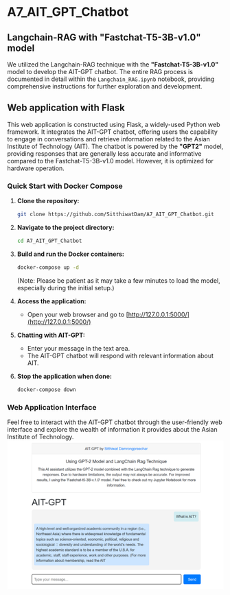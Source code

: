 # A7_AIT_GPT_Chatbot

## Langchain-RAG with "Fastchat-T5-3B-v1.0" model
We utilized the Langchain-RAG technique with the **"Fastchat-T5-3B-v1.0"** model to develop the AIT-GPT chatbot. The entire RAG process is documented in detail within the `Langchain_RAG.ipynb` notebook, providing comprehensive instructions for further exploration and development.


## Web application with Flask
This web application is constructed using Flask, a widely-used Python web framework. It integrates the AIT-GPT chatbot, offering users the capability to engage in conversations and retrieve information related to the Asian Institute of Technology (AIT). The chatbot is powered by the **"GPT2"** model, providing responses that are generally less accurate and informative compared to the Fastchat-T5-3B-v1.0 model. However, it is optimized for hardware operation.

### Quick Start with Docker Compose

1. **Clone the repository:**
    ```bash
    git clone https://github.com/SitthiwatDam/A7_AIT_GPT_Chatbot.git
    ```

2. **Navigate to the project directory:**
    ```bash
    cd A7_AIT_GPT_Chatbot
    ```

3. **Build and run the Docker containers:**
    ```bash
    docker-compose up -d
    ```
    (Note: Please be patient as it may take a few minutes to load the model, especially during the initial setup.)

4. **Access the application:**
    - Open your web browser and go to [http://127.0.0.1:5000/](http://127.0.0.1:5000/)

5. **Chatting with AIT-GPT:**
    - Enter your message in the text area.
    - The AIT-GPT chatbot will respond with relevant information about AIT.

6. **Stop the application when done:**
    ```bash
    docker-compose down
    ```

### Web Application Interface
Feel free to interact with the AIT-GPT chatbot through the user-friendly web interface and explore the wealth of information it provides about the Asian Institute of Technology.
![Web application interface](./Webapp.png)



